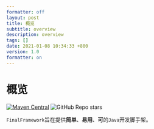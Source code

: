 ```yaml
---
formatter: off
layout: post
title: 概览 
subtitle: overview 
description: overview 
tags: [] 
date: 2021-01-08 10:34:33 +800 
version: 1.0
formatter: on
---
```


# 概览 

[![Maven Central](https://img.shields.io/maven-central/v/org.ifinal.finalframework.frameworks/final-frameworks?label=maven&color=success)](https://mvnrepository.com/search?q=org.ifinal.finalframework)
![GitHub Repo stars](https://img.shields.io/github/stars/likly/final-frameworks)


`FinalFramework`旨在提供**简单**、**易用**、**可**的`Java`开发脚手架。